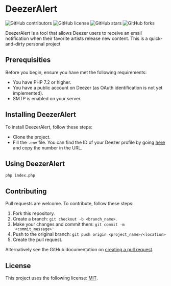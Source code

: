 # DeezerAlert

![GitHub contributors](https://img.shields.io/github/contributors/thomasfagot/DeezerAlert)
![GitHub license](https://img.shields.io/github/license/thomasfagot/DeezerAlert)
![GitHub stars](https://img.shields.io/github/stars/thomasfagot/DeezerAlert?style=social)
![GitHub forks](https://img.shields.io/github/forks/thomasfagot/DeezerAlert?style=social)

DeezerAlert is a tool that allows Deezer users to receive an email notification when their favorite artists release new content.
This is a quick-and-dirty personal project 

## Prerequisities

Before you begin, ensure you have met the following requirements:
* You have PHP 7.2 or higher.
* You have a public account on Deezer (as OAuth identification is not yet implemented).
* SMTP is enabled on your server.

## Installing DeezerAlert

To install DeezerAlert, follow these steps:
* Clone the project.
* Fill the `.env` file. You can find the ID of your Deezer profile by going [here](https://www.deezer.com/profile/me) and copy the number in the URL.

## Using DeezerAlert

```
php index.php
```

## Contributing

Pull requests are welcome. To contribute, follow these steps:

1. Fork this repository.
2. Create a branch: `git checkout -b <branch_name>`. 
3. Make your changes and commit them: `git commit -m '<commit_message>'`
4. Push to the original branch: `git push origin <project_name>/<location>`
5. Create the pull request.

Alternatively see the GitHub documentation on [creating a pull request](https://help.github.com/en/github/collaborating-with-issues-and-pull-requests/creating-a-pull-request).

## License 

This project uses the following license: [MIT](LICENSE).
